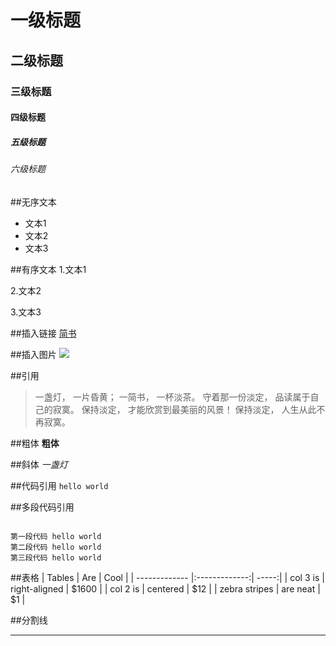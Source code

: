 # 一级标题
## 二级标题
### 三级标题
#### 四级标题
##### 五级标题
###### 六级标题

##无序文本
- 文本1
- 文本2
- 文本3


##有序文本
1.文本1

2.文本2

3.文本3

##插入链接
[简书](http://www.jianshu.com)

##插入图片
![](http://ww4.sinaimg.cn/bmiddle/aa397b7fjw1dzplsgpdw5j.jpg)

##引用
> 一盏灯， 一片昏黄； 一简书， 一杯淡茶。 守着那一份淡定， 品读属于自己的寂寞。 保持淡定， 才能欣赏到最美丽的风景！ 保持淡定， 人生从此不再寂寞。

##粗体
**粗体**

##斜体
*一盏灯*

##代码引用
`hello world`

##多段代码引用
<pre><code>
第一段代码 hello world										
第二段代码 hello world
第三段代码 hello world
</code></pre>



##表格
| Tables        | Are           | Cool  |
| ------------- |:-------------:| -----:|
| col 3 is      | right-aligned | $1600 |
| col 2 is      | centered      |   $12 |
| zebra stripes | are neat      |    $1 |

##分割线
***
